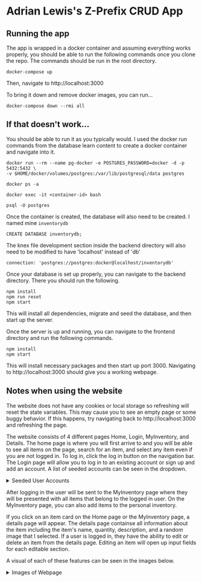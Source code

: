 # Adrian Lewis's Z-Prefix CRUD App

## Running the app
The app is wrapped in a docker container and assuming everything works properly, you should be able to run the following commands once you clone the repo. The commands should be run in the root directory.

`docker-compose up`

Then, navigate to http://localhost:3000

To bring it down and remove docker images, you can run...

`docker-compose down --rmi all`

## If that doesn't work...
You should be able to run it as you typically would. I used the docker run commands from the database learn content to create a docker container and navigate into it.

```
docker run --rm --name pg-docker -e POSTGRES_PASSWORD=docker -d -p 5432:5432 \
-v $HOME/docker/volumes/postgres:/var/lib/postgresql/data postgres

docker ps -a

docker exec -it <container-id> bash

psql -U postgres
```

Once the container is created, the database will also need to be created. I named mine `inventorydb`

`CREATE DATABASE inventorydb;`


The knex file development section inside the backend directory will also need to be modified to have 'localhost' instead of 'db'

`connection: 'postgres://postgres:docker@localhost/inventorydb'`

Once your database is set up properly, you can navigate to the backend directory. There you should run the following.

```
npm install
npm run reset
npm start
```

This will install all dependencies, migrate and seed the database, and then start up the server.

Once the server is up and running, you can navigate to the frontend directory and run the following commands.

```
npm install
npm start
```

This will install necessary packages and then start up port 3000. Navigating to http://localhost:3000 should give you a working webpage.

## Notes when using the website
The website does not have any cookies or local storage so refreshing will reset the state variables. This may cause you to see an empty page or some buggy behavior. If this happens, try navigating back to http://localhost:3000 and refreshing the page.

The website consists of 4 different pages Home, Login, MyInventory, and Details. The home page is where you will first arrive to and you will be able to see all items on the page, search for an item, and select any item even if you are not logged in. To log in, click the log in button on the navigation bar. The Login page will allow you to log in to an existing account or sign up and add an account. A list of seeded accounts can be seen in the dropdown.

<details>
<summary>Seeded User Accounts</summary>
  <br>
  Adrian Lewis 
  <br>
  username: 'abc', password: '123'
  <br>
  <br>
  Joe Shmoe (can't log in)
  <br>
  username: null, password: null
  <br>
  <br>
  Slim Shady 
  <br>
  username: 'def', password: '123'
  <br>
  <br>
  Lady Emilia Von Eldritch the 17th
  <br>
  username: 'ghi', password: '123'},
  <br>
  <br>
  Random Person 
  <br>
  username: 'jkl', password: '123'
  <br>
  <br>
  Random Person 
  <br>
  username: 'mno', password: '123'
  <br>
  <br>
  Random Person 
  <br>
  username: 'pqr', password: '123'
  <br>
  <br>
  Random Person
  <br>
  username: 'stu', password: '123'
  <br>
  <br>
  Random Person 
  <br>
  username: 'vwx', password: '123'
  <br>
  <br>
  Random Person 
  <br>
  username: 'yz', password: '123'
</details>

After logging in the user will be sent to the MyInventory page where they will be presented with all items that belong to the logged in user. On the MyInventory page, you can also add items to the personal inventory. 

If you click on an item card on the Home page or the MyInventory page, a details page will appear. The details page containse all information about the item including the item's name, quantity, description, and a random image that I selected. If a user is logged in, they have the ability to edit or delete an item from the details page. Editing an item will open up input fields for each editable section.

A visual of each of these features can be seen in the images below.

<details>
<summary>Images of Webpage</summary>
<br>
  Home Page:

  ![home_page](https://user-images.githubusercontent.com/97071804/230524039-8a74c6c0-2647-429e-894d-d1c9bc44c3bf.png)

  Login Page:
  ![login_page_login](https://user-images.githubusercontent.com/97071804/230523646-236aaff7-d771-4ea3-9084-e04d512572ad.png)
  ![login_page_signup](https://user-images.githubusercontent.com/97071804/230523655-d194b888-e36e-4811-981b-b9c60f591921.png)
  
  MyInventory Page:
  ![myinventory_page](https://user-images.githubusercontent.com/97071804/230523713-315c58b4-08d0-41fd-ae61-643343b89a8f.png)
  ![myinventory_page_add](https://user-images.githubusercontent.com/97071804/230523718-78c83af9-11f2-4979-a0cf-e518b7f8be3b.png)
  
  Details Page:
  ![details_page](https://user-images.githubusercontent.com/97071804/230523745-8d7f5b8f-ac54-47c5-848e-149d98c86898.png)
  ![details_page_edit](https://user-images.githubusercontent.com/97071804/230523757-1a790ed9-ea79-4ebf-9fb7-e5081f383950.png)
</details>
  
  
